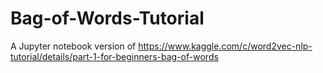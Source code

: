 # Bag-of-Words-Tutorial
A Jupyter notebook version of https://www.kaggle.com/c/word2vec-nlp-tutorial/details/part-1-for-beginners-bag-of-words
